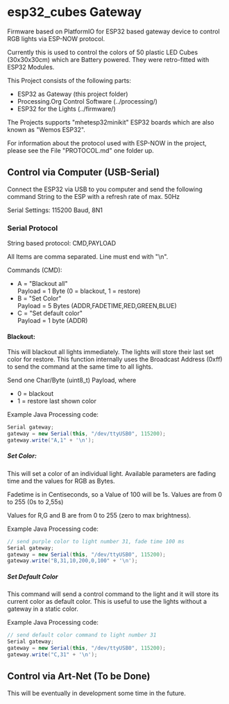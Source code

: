 # esp32_cubes Gateway

Firmware based on PlatformIO for ESP32 based gateway device to control RGB lights
via ESP-NOW protocol.

Currently this is used to control the colors of 50 plastic LED Cubes (30x30x30cm)
which are Battery powered. They were retro-fitted with ESP32 Modules.

This Project consists of the following parts:

 * ESP32 as Gateway (this project folder)
 * Processing.Org Control Software (../processing/)
 * ESP32 for the Lights (../firmware/) 
 
 
The Projects supports "mhetesp32minikit" ESP32 boards which are also known
as "Wemos ESP32".

For information about the protocol used with ESP-NOW in the project, please see the
File "PROTOCOL.md" one folder up.


## Control via Computer (USB-Serial)

Connect the ESP32 via USB to you computer and send the following command String
to the ESP with a refresh rate of max. 50Hz

Serial Settings: 115200 Baud, 8N1

### Serial Protocol

String based protocol: CMD,PAYLOAD

All Items are comma separated. Line must end with "\n".

Commands (CMD):

  * A = "Blackout all"\
    Payload = 1 Byte (0 = blackout, 1 = restore)
  * B = "Set Color"\
    Payload = 5 Bytes (ADDR,FADETIME,RED,GREEN,BLUE)
  * C = "Set default color"\
    Payload = 1 byte (ADDR)
    

#### Blackout:

This will blackout all lights immediately. The lights will store their last set
color for restore. This function internally uses the Broadcast Address (0xff) to
send the command at the same time to all lights.

Send one Char/Byte (uint8_t) Payload, where

  * 0 = blackout
  * 1 = restore last shown color 
    
Example Java Processing code:
```java
Serial gateway;
gateway = new Serial(this, "/dev/ttyUSB0", 115200);
gateway.write("A,1" + '\n');
```
    
##### Set Color:

This will set a color of an individual light. Available parameters are fading
time and the values for RGB as Bytes.

Fadetime is in Centiseconds, so a Value of 100 will be 1s. Values are from
0 to 255 (0s to 2,55s)

Values for R,G and B are from 0 to 255 (zero to max brightness).
  
Example Java Processing code:
```java
// send purple color to light number 31, fade time 100 ms
Serial gateway;
gateway = new Serial(this, "/dev/ttyUSB0", 115200);
gateway.write("B,31,10,200,0,100" + '\n');
```    

##### Set Default Color

This command will send a control command to the light and it will store its current
color as default color. This is useful to use the lights without a gateway in a static
color.

Example Java Processing code:
```java
// send default color command to light number 31
Serial gateway;
gateway = new Serial(this, "/dev/ttyUSB0", 115200);
gateway.write("C,31" + '\n');
```    

## Control via Art-Net (To be Done)

This will be eventually in development some time in the future.




